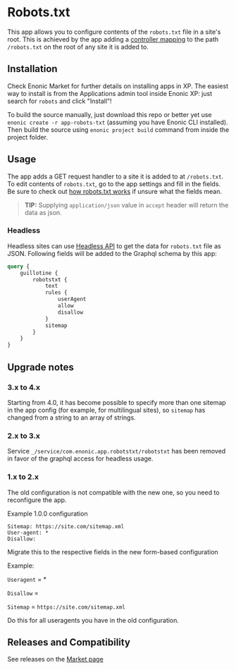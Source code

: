# Robots.txt

This app allows you to configure contents of the `robots.txt` file in a site's root.
This is achieved by the app adding a [controller mapping](https://developer.enonic.com/docs/xp/stable/framework/mappings) to the path `/robots.txt` on the root of any site it is added to.

## Installation

Check Enonic Market for further details on installing apps in XP. The easiest way to install is from the Applications admin tool inside
Enonic XP: just search for `robots` and click "Install"!

To build the source manually, just download this repo or better yet use `enonic create -r app-robots-txt` (assuming you have Enonic CLI installed). Then build the source using `enonic project build` command from inside the project folder.

## Usage

The app adds a GET request handler to a site it is added to at `/robots.txt`.
To edit contents of `robots.txt`, go to the app settings and fill in the fields.
Be sure to check out [how robots.txt works](https://en.wikipedia.org/wiki/Robots_exclusion_standard) if unsure what the fields mean.

> **TIP:** Supplying `application/json` value in `accept` header will return the data as json.

### Headless

Headless sites can use [Headless API](https://market.enonic.com/vendors/enonic/guillotine) to get the data for `robots.txt` file as JSON.
Following fields will be added to the Graphql schema by this app:

```graphql
query {
    guillotine {
        robotstxt {
            text
            rules {
                userAgent
                allow
                disallow
            }
            sitemap
        }
    }
}
```

## Upgrade notes

### 3.x to 4.x

Starting from 4.0, it has become possible to specify more than one sitemap in the app config (for example, for multilingual sites), so `sitemap` has changed from a string to an array of strings.

### 2.x to 3.x

Service `_/service/com.enonic.app.robotstxt/robotstxt` has been removed in favor of the graphql access for headless usage.

### 1.x to 2.x
The old configuration is not compatible with the new one, so you need to reconfigure the app.

Example 1.0.0 configuration
```
Sitemap: https://site.com/sitemap.xml
User-agent: *
Disallow:
```

Migrate this to the respective fields in the new form-based configuration

Example:

`Useragent` = *

`Disallow` = ` `

`Sitemap` = `https://site.com/sitemap.xml`

Do this for all useragents you have in the old configuration.

## Releases and Compatibility

See releases on the [Market page](hhttps://market.enonic.com/vendors/enonic/com.enonic.app.robotstxt)
